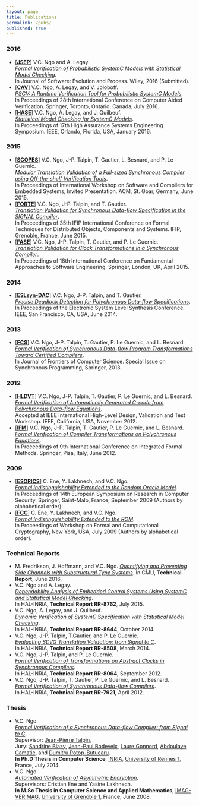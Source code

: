 ```yaml
---
layout: page
title: Publications
permalink: /pubs/
published: true
---
```


### 2016
- [[**JSEP**](http://channgo2203.github.io/pdfs/jsep16.pdf)] V.C. Ngo and A. Legay.   
[_Formal Verification of Probabilistic SystemC Models with Statistical Model Checking_](http://channgo2203.github.io/pdfs/jsep16.pdf).  
In Journal of Software: Evolution and Process. Wiley, 2016 (Submitted).
- [[**CAV**](http://channgo2203.github.io/pdfs/cav16.pdf)] V.C. Ngo, A. Legay, and V. Joloboff.  
[_PSCV: A Runtime Verification Tool for Probabilistic SystemC Models_](http://channgo2203.github.io/pdfs/cav16.pdf).  
In Proceedings of 28th International Conference on Computer Aided Verification. Springer, Toronto, Ontario, Canada, July 2016.
- [[**HASE**](http://channgo2203.github.io/pdfs/hase16.pdf)] V.C. Ngo, A. Legay, and J. Quilbeuf.  
[_Statistical Model Checking for SystemC Models_](http://channgo2203.github.io/pdfs/hase16.pdf).  
In Proceedings of 17th High Assurance Systems Engineering Symposium. IEEE, Orlando, Florida, USA, January 2016.

### 2015
- [[**SCOPES**](http://channgo2203.github.io/pdfs/scopes15.pdf)] V.C. Ngo, J-P. Talpin, T. Gautier, L. Besnard, and P. Le Guernic.  
[_Modular Translation Validation of a Full-sized Synchronous Compiler using Off-the-shelf Verification Tools_](http://channgo2203.github.io/pdfs/scopes15.pdf).  
In Proceedings of International Workshop on Software and Compilers for Embedded Systems, Invited Presentation. ACM, St. Goar, Germany, June 2015.
- [[**FORTE**](http://channgo2203.github.io/pdfs/forte15.pdf)] V.C. Ngo, J-P. Talpin, and T. Gautier.  
[_Translation Validation for Synchronous Data-flow Specification in the SIGNAL Compiler_](http://channgo2203.github.io/pdfs/forte15.pdf).  
In Proceedings of 35th IFIP International Conference on Formal Techniques for Distributed Objects, Components and Systems. IFIP, Grenoble, France, June 2015.
- [[**FASE**](http://channgo2203.github.io/pdfs/fase15.pdf)] V.C. Ngo, J-P. Talpin, T. Gautier, and P. Le Guernic.  
[_Translation Validation for Clock Transformations in a Synchronous Compiler_](http://channgo2203.github.io/pdfs/fase15.pdf).  
In Proceedings of 18th International Conference on Fundamental Approaches to Software Engineering. Springer, London, UK, April 2015.

### 2014
- [[**ESLsyn-DAC**](http://channgo2203.github.io/pdfs/eslsyn14.pdf)] V.C. Ngo, J-P. Talpin, and T. Gautier.  
[_Precise Deadlock Detection for Polychronous Data-flow Specifications_](http://channgo2203.github.io/pdfs/eslsyn14.pdf).  
In Proceedings of the Electronic System Level Synthesis Conference. IEEE, San Francisco, CA, USA, June 2014.

### 2013
- [[**FCS**](http://channgo2203.github.io/pdfs/fcs13.pdf)] V.C. Ngo, J-P. Talpin, T. Gautier, P. Le Guernic, and L. Besnard.  
[_Formal Verification of Synchronous Data-flow Program Transformations Toward Certified Compilers_](http://channgo2203.github.io/pdfs/fcs13.pdf).  
In Journal of Frontiers of Computer Science. Special Issue on Synchronous Programming, Springer, 2013.

### 2012
- [[**HLDVT**](http://channgo2203.github.io/pdfs/hldvt12.pdf)] V.C. Ngo, J-P. Talpin, T. Gautier, P. Le Guernic, and L. Besnard.  
[_Formal Verification of Automatically Generated C-code from Polychronous Data-flow Equations_](http://channgo2203.github.io/pdfs/hldvt12.pdf).  
Accepted at IEEE International High-Level Design, Validation and Test Workshop. IEEE, California, USA, November 2012.
- [[**IFM**](http://channgo2203.github.io/pdfs/ifm12.pdf)] V.C. Ngo, J-P. Talpin, T. Gautier, P. Le Guernic,  and L. Besnard.  
[_Formal Verification of Compiler Transformations on Polychronous Equations_](http://channgo2203.github.io/pdfs/ifm12.pdf).  
In Proceedings of 9th International Conference on Integrated Formal Methods. Springer, Pisa, Italy, June 2012. 

### 2009
- [[**ESORICS**](http://channgo2203.github.io/pdfs/esorics09.pdf)] C. Ene, Y. Lakhnech, and V.C. Ngo.  
[_Formal Indistinguishability Extended to the Random Oracle Model_](http://channgo2203.github.io/pdfs/esorics09.pdf).  
In Proceedings of 14th European Symposium on Research in Computer Security. Springer, Saint-Malo, France, September 2009 (Authors by alphabetical order).
- [[**FCC**](http://channgo2203.github.io/pdfs/fcc09.pdf)] C. Ene, Y. Lakhnech, and V.C. Ngo.  
[_Formal Indistinguishability Extended to the ROM_](http://channgo2203.github.io/pdfs/fcc09.pdf).  
In Proceedings of Workshop on Formal and Computational Cryptography, New York, USA, July 2009 (Authors by alphabetical order).

### Technical Reports
- M. Fredrikson, J. Hoffmann, and V.C. Ngo.
[_Quantifying and Preventing Side Channels with Substructural Type Systems_](http://channgo2203.github.io/pdfs/cmutr01.pdf).
In CMU, **Technical Report**, June 2016.
- V.C. Ngo and A. Legay.  
[_Dependability Analysis of Embedded Control Systems Using SystemC and Statistical Model Checking_](https://hal.archives-ouvertes.fr/hal-01180996).  
In HAL-INRIA, **Technical Report RR-8762**, July 2015.
- V.C. Ngo, A. Legay, and J. Quilbeuf.  
[_Dynamic Verification of SystemC Specification with Statistical Model Checking_](https://hal.inria.fr/hal-01089742).  
In HAL-INRIA, **Technical Report RR-8644**, October 2014.
- V.C. Ngo, J-P. Talpin, T.Gautier, and P. Le Guernic.  
[_Evaluating SDVG Translation Validation: from Signal to C_](http://hal.inria.fr/hal-00962430).  
In HAL-INRIA, **Technical Report RR-8508**, March 2014.
- V.C. Ngo, J-P. Talpin, and P. Le Guernic.  
[_Formal Verification of Transformations on Abstract Clocks in Synchronous Compilers_](http://hal.inria.fr/hal-00730926).  
In HAL-INRIA, **Technical Report RR-8064**, September 2012.
- V.C. Ngo, J-P. Talpin, T. Gautier, P. Le Guernic, and L. Besnard.  
[_Formal Verification of Synchronous Data-flow Compilers_](http://hal.inria.fr/hal-00685633).  
In HAL-INRIA, **Technical Report RR-7921**, April 2012.

### Thesis
- V.C. Ngo.  
[_Formal Verification of a Synchronous Data-flow Compiler: from Signal to C_](https://ecm.univ-rennes1.fr/nuxeo/site/esupversions/e10492b5-206a-42fa-b643-e752dac5a750).  
Supervisor: [Jean-Pierre Talpin](http://www.irisa.fr/prive/talpin/),  
Jury: [Sandrine Blazy](http://www.irisa.fr/celtique/blazy/), [Jean-Paul Bodeveix](https://www.irit.fr/~Jean-Paul.Bodeveix/), [Laure Gonnord](http://laure.gonnord.org/pro/), [Abdoulaye Gamatie](http://www.lirmm.fr/~gamatie/), and [Dumitru Potop-Butucaru](https://who.rocq.inria.fr/Dumitru.Potop_Butucaru/).  
**In Ph.D Thesis in Computer Science**, [INRIA](http://www.inria.fr/en/), [University of Rennes 1](https://www.univ-rennes1.fr/english/), France, July 2014.
- V.C. Ngo.  
[_Automated Verification of Asymmetric Encryption_](http://channgo2203.github.io/pdfs/ujf.pdf).  
Supervisors: Cristian Ene and Yasine Lakhnech.  
**In M.Sc Thesis in Computer Science and Applied Mathematics**, [IMAG-VERIMAG](http://www-verimag.imag.fr), [University of Grenoble 1](https://www.ujf-grenoble.fr/?language=en), France, June 2008.
